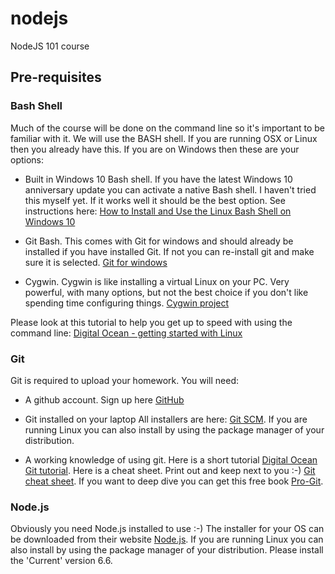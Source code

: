 # nodejs
NodeJS 101 course

## Pre-requisites

### Bash Shell

Much of the course will be done on the command line so it's important to be familiar with it. We will use the BASH shell. If you are running OSX or Linux then you already have this. If you are on Windows then these are your options:

* Built in Windows 10 Bash shell. If you have the latest Windows 10 anniversary update you can activate a native Bash shell. I haven't tried this myself yet. If it works well it should be the best option. See instructions here: [How to Install and Use the Linux Bash Shell on Windows 10](http://www.howtogeek.com/249966/how-to-install-and-use-the-linux-bash-shell-on-windows-10/)

* Git Bash. This comes with Git for windows and should already be installed if you have installed Git. If not you can re-install git and make sure it is selected. [Git for windows](https://git-scm.com/download/win)

* Cygwin. Cygwin is like installing a virtual Linux on your PC. Very powerful, with many options, but not the best choice if you don't like spending time configuring things. [Cygwin project](https://www.cygwin.com/)

Please look at this tutorial to help you get up to speed with using the command line: [Digital Ocean - getting started with Linux](https://www.digitalocean.com/community/tutorial_series/getting-started-with-linux)

### Git

Git is required to upload your homework. You will need:

* A github account. Sign up here [GitHub](https://github.com)

* Git installed on your laptop All installers are here: [Git SCM](https://git-scm.com/downloads). If you are running Linux you can also install by using the package manager of your distribution.

* A working knowledge of using git. Here is a short tutorial [Digital Ocean Git tutorial](https://www.digitalocean.com/community/tutorials/how-to-use-git-effectively). Here is a cheat sheet. Print out and keep next to you :-) [Git cheat sheet](https://services.github.com/kit/downloads/github-git-cheat-sheet.pdf). If you want to deep dive you can get this free book [Pro-Git](https://progit2.s3.amazonaws.com/en/2016-03-22-f3531/progit-en.1084.pdf).

### Node.js 

Obviously you need Node.js installed to use :-) The installer for your OS can be downloaded from their website [Node.js](https://nodejs.org). If you are running Linux you can also install by using the package manager of your distribution. Please install the 'Current' version 6.6.